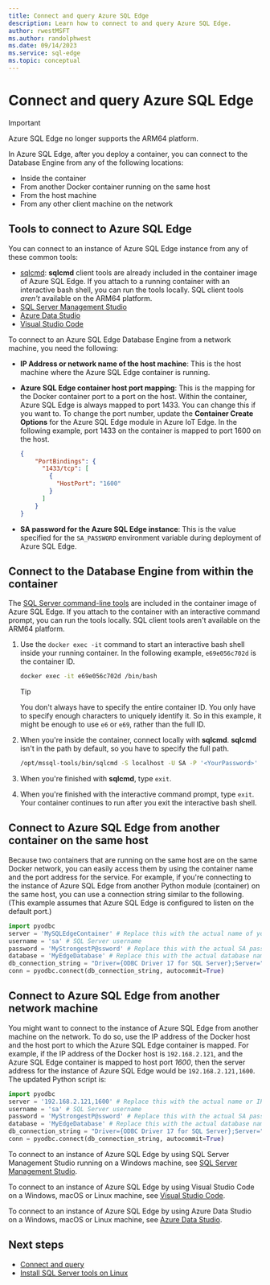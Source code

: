 ```yaml
---
title: Connect and query Azure SQL Edge
description: Learn how to connect to and query Azure SQL Edge.
author: rwestMSFT
ms.author: randolphwest
ms.date: 09/14/2023
ms.service: sql-edge
ms.topic: conceptual
---
```

# Connect and query Azure SQL Edge

> [!IMPORTANT]  
> Azure SQL Edge no longer supports the ARM64 platform.

In Azure SQL Edge, after you deploy a container, you can connect to the Database Engine from any of the following locations:

- Inside the container
- From another Docker container running on the same host
- From the host machine
- From any other client machine on the network

## Tools to connect to Azure SQL Edge

You can connect to an instance of Azure SQL Edge instance from any of these common tools:

- [sqlcmd](/sql/linux/sql-server-linux-setup-tools): **sqlcmd** client tools are already included in the container image of Azure SQL Edge. If you attach to a running container with an interactive bash shell, you can run the tools locally. SQL client tools *aren't* available on the ARM64 platform.
- [SQL Server Management Studio](/sql/ssms/sql-server-management-studio-ssms)
- [Azure Data Studio](/azure-data-studio/download-azure-data-studio)
- [Visual Studio Code](/sql/visual-studio-code/sql-server-develop-use-vscode)

To connect to an Azure SQL Edge Database Engine from a network machine, you need the following:

- **IP Address or network name of the host machine**: This is the host machine where the Azure SQL Edge container is running.

- **Azure SQL Edge container host port mapping**: This is the mapping for the Docker container port to a port on the host. Within the container, Azure SQL Edge is always mapped to port 1433. You can change this if you want to. To change the port number, update the **Container Create Options** for the Azure SQL Edge module in Azure IoT Edge. In the following example, port 1433 on the container is mapped to port 1600 on the host.

    ```JSON
    {
        "PortBindings": {
          "1433/tcp": [
            {
              "HostPort": "1600"
            }
          ]
        }
    }
    ```

- **SA password for the Azure SQL Edge instance**: This is the value specified for the `SA_PASSWORD` environment variable during deployment of Azure SQL Edge.

## Connect to the Database Engine from within the container

The [SQL Server command-line tools](/sql/linux/sql-server-linux-setup-tools) are included in the container image of Azure SQL Edge. If you attach to the container with an interactive command prompt, you can run the tools locally. SQL client tools aren't available on the ARM64 platform.

1. Use the `docker exec -it` command to start an interactive bash shell inside your running container. In the following example, `e69e056c702d` is the container ID.

   ```bash
   docker exec -it e69e056c702d /bin/bash
   ```

   > [!TIP]  
   > You don't always have to specify the entire container ID. You only have to specify enough characters to uniquely identify it. So in this example, it might be enough to use `e6` or `e69`, rather than the full ID.

1. When you're inside the container, connect locally with **sqlcmd**. **sqlcmd** isn't in the path by default, so you have to specify the full path.

   ```bash
   /opt/mssql-tools/bin/sqlcmd -S localhost -U SA -P '<YourPassword>'
   ```

1. When you're finished with **sqlcmd**, type `exit`.

1. When you're finished with the interactive command prompt, type `exit`. Your container continues to run after you exit the interactive bash shell.

## Connect to Azure SQL Edge from another container on the same host

Because two containers that are running on the same host are on the same Docker network, you can easily access them by using the container name and the port address for the service. For example, if you're connecting to the instance of Azure SQL Edge from another Python module (container) on the same host, you can use a connection string similar to the following. (This example assumes that Azure SQL Edge is configured to listen on the default port.)

```python
import pyodbc
server = 'MySQLEdgeContainer' # Replace this with the actual name of your SQL Edge Docker container
username = 'sa' # SQL Server username
password = 'MyStrongestP@ssword' # Replace this with the actual SA password from your deployment
database = 'MyEdgeDatabase' # Replace this with the actual database name from your deployment. If you do not have a database created, you can use Master database.
db_connection_string = "Driver={ODBC Driver 17 for SQL Server};Server=" + server + ";Database=" + database + ";UID=" + username + ";PWD=" + password + ";"
conn = pyodbc.connect(db_connection_string, autocommit=True)
```

## Connect to Azure SQL Edge from another network machine

You might want to connect to the instance of Azure SQL Edge from another machine on the network. To do so, use the IP address of the Docker host and the host port to which the Azure SQL Edge container is mapped. For example, if the IP address of the Docker host is `192.168.2.121`, and the Azure SQL Edge container is mapped to host port *1600*, then the server address for the instance of Azure SQL Edge would be `192.168.2.121,1600`. The updated Python script is:

```python
import pyodbc
server = '192.168.2.121,1600' # Replace this with the actual name or IP address of your SQL Edge Docker container
username = 'sa' # SQL Server username
password = 'MyStrongestP@ssword' # Replace this with the actual SA password from your deployment
database = 'MyEdgeDatabase' # Replace this with the actual database name from your deployment. If you do not have a database created, you can use Master database.
db_connection_string = "Driver={ODBC Driver 17 for SQL Server};Server=" + server + ";Database=" + database + ";UID=" + username + ";PWD=" + password + ";"
conn = pyodbc.connect(db_connection_string, autocommit=True)
```

To connect to an instance of Azure SQL Edge by using SQL Server Management Studio running on a Windows machine, see [SQL Server Management Studio](/sql/linux/sql-server-linux-manage-ssms).

To connect to an instance of Azure SQL Edge by using Visual Studio Code on a Windows, macOS or Linux machine, see [Visual Studio Code](/sql/visual-studio-code/sql-server-develop-use-vscode).

To connect to an instance of Azure SQL Edge by using Azure Data Studio on a Windows, macOS or Linux machine, see [Azure Data Studio](/azure-data-studio/quickstart-sql-server).

## Next steps

- [Connect and query](/sql/linux/sql-server-linux-configure-docker#connect-and-query)
- [Install SQL Server tools on Linux](/sql/linux/sql-server-linux-setup-tools)

